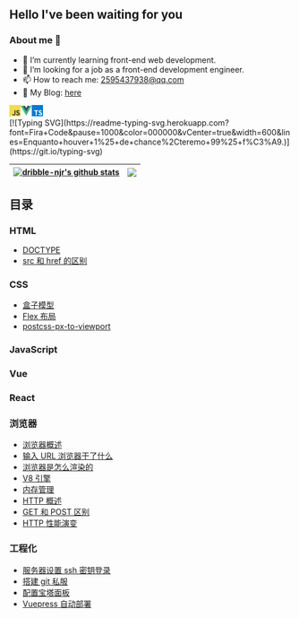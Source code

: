 ## Hello I've been waiting for you

### About me 👋

- 🌱 I’m currently learning front-end web development.
- 🤔 I’m looking for a job as a front-end development engineer.
- 📫 How to reach me: 2595437938@qq.com
- 💼 My Blog: [here](https://github.com/YanFanCode/blog)

<div style="display: flex"><code><img height="20" alt="javascript" src="https://raw.githubusercontent.com/github/explore/80688e429a7d4ef2fca1e82350fe8e3517d3494d/topics/javascript/javascript.png"></code>
<code><img height="20" alt="vue" src="https://raw.githubusercontent.com/github/explore/80688e429a7d4ef2fca1e82350fe8e3517d3494d/topics/vue/vue.png"></code>
<code><img height="20" alt="typescript" src="https://raw.githubusercontent.com/github/explore/80688e429a7d4ef2fca1e82350fe8e3517d3494d/topics/typescript/typescript.png"></code></div>
[![Typing SVG](https://readme-typing-svg.herokuapp.com?font=Fira+Code&pause=1000&color=000000&vCenter=true&width=600&lines=Enquanto+houver+1%25+de+chance%2Cteremo+99%25+f%C3%A9.)](https://git.io/typing-svg)

| <a href="https://github.com/dribble-njr/github-readme-stats"><img align="center" src="https://github-readme-stats.vercel.app/api?username=dribble-njr&show_icons=true&include_all_commits=true&theme=buefy&hide_border=true" alt="dribble-njr's github stats" /></a> | <a href="https://github.com/dribble-njr/github-readme-stats"><img align="center" src="https://github-readme-stats.vercel.app/api/top-langs/?username=dribble-njr&layout=compact&theme=buefy&hide_border=true" /></a> |
| -------------------------------------------------------------------------------------------------------------------------------------------------------------------------------------------------------------------------------------------------------------------- | -------------------------------------------------------------------------------------------------------------------------------------------------------------------------------------------------------------------- |

## 目录

### HTML

- [DOCTYPE](0001、DOCTYPE.md)
- [src 和 href 的区别](0002、src和href的区别.md)

### CSS

- [盒子模型](0001、盒子模型.md)
- [Flex 布局](0002、flex.md)
- [postcss-px-to-viewport](0003、postcss-px-to-viewport.md)

### JavaScript

### Vue

### React

### 浏览器

- [浏览器概述](0008、浏览器概述.md)
- [输入 URL 浏览器干了什么](./0001、输入URL浏览器干了什么.md)
- [浏览器是怎么渲染的](./0002、浏览器是怎么渲染的.md)
- [V8 引擎](./0003、V8引擎.md)
- [内存管理](./0004、内存管理.md)
- [HTTP 概述](0005、HTTP概述.md)
- [GET 和 POST 区别](0006、GET和POST区别.md)
- [HTTP 性能演变](0007、HTTP性能演变.md)

### 工程化

- [服务器设置 ssh 密钥登录](0001、设置%20ssh%20密钥登录.md)
- [搭建 git 私服](0002、搭建%20git%20私服.md)
- [配置宝塔面板](0003、配置宝塔面板.md)
- [Vuepress 自动部署](0004、自动部署.md)
